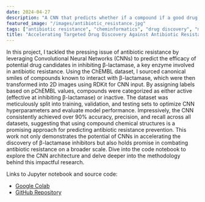 ```yaml
---
date: 2024-04-27
description: "A CNN that predicts whether if a compound if a good drug candidate for prevent antibiotic resistance based on its chemical structure."
featured_image: "/images/antibiotic_resistance.jpg"
tags: ["antibiotic resistance", "cheminformatics", "drug discovery", "machine learning"]
title: "Accelerating Targeted Drug Discovery Against Antibiotic Resistance with CNNs"
---
```


In this project, I tackled the pressing issue of antibiotic resistance by leveraging Convolutional Neural Networks (CNNs) to predict the efficacy of potential drug candidates in inhibiting β-lactamase, a key enzyme involved in antibiotic resistance. Using the ChEMBL dataset, I sourced canonical smiles of compounds known to interact with β-lactamase, which were then transformed into 2D images using RDKit for CNN input. By assigning labels based on pChEMBL values, compounds were categorized as either active (effective at inhibiting β-lactamase) or inactive. The dataset was meticulously split into training, validation, and testing sets to optimize CNN hyperparameters and evaluate model performance. Impressively, the CNN consistently achieved over 90% accuracy, precision, and recall across all datasets, suggesting that using compound chemical structures is a promising approach for predicting antibiotic resistance prevention. This work not only demonstrates the potential of CNNs in accelerating the discovery of β-lactamase inhibitors but also holds promise in combating antibiotic resistance on a broader scale. Dive into the code notebook to explore the CNN architecture and delve deeper into the methodology behind this impactful research.

Links to Jupyter notebook and source code:
* [Google Colab](https://drive.google.com/file/d/1qzHBUe06jJy74hY1g1EFRNl8uy3UJqjc/view?usp=sharing)
* [GitHub Repository](https://github.com/kthuang20/BetaLactamaseCNN/blob/main/Beta_Lactamase_CNN.ipynb)